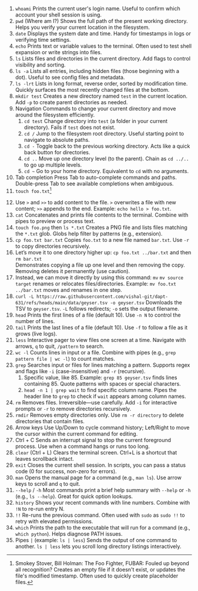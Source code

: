 1. `whoami`
    Prints the current user's login name. Useful to confirm which account your shell session is using.
2. `pwd` (Where am I?)
    Shows the full path of the present working directory. Helps you verify your current location in the filesystem.
3. `date`
    Displays the system date and time. Handy for timestamps in logs or verifying time settings.
4. `echo`
    Prints text or variable values to the terminal. Often used to test shell expansion or write strings into files.
5. `ls`
    Lists files and directories in the current directory. Add flags to control visibility and sorting.
6. `ls -a`
    Lists all entries, including hidden files (those beginning with a dot). Useful to see config files and metadata.
7. `ls -lrt`
    Lists in long format, reverse order, sorted by modification time. Quickly surfaces the most recently changed files at the bottom.
8. `mkdir test` 
    Creates a new directory named `test` in the current location. Add `-p` to create parent directories as needed.
9. Navigation
    Commands to change your current directory and move around the filesystem efficiently.
    1. `cd test`
        Change directory into `test` (a folder in your current directory). Fails if `test` does not exist.
    2. `cd /` 
        Jump to the filesystem root directory. Useful starting point to navigate to absolute paths.
    3. `cd -`
        Toggle back to the previous working directory. Acts like a quick back button for directories.
    4. `cd ..`
        Move up one directory level (to the parent). Chain as `cd ../..` to go up multiple levels.
    5. `cd ~`
        Go to your home directory. Equivalent to `cd` with no arguments.
10. Tab completion
    Press Tab to auto-complete commands and paths. Double-press Tab to see available completions when ambiguous.
11. `touch foo.txt`[^1]
[^1]: Smokey Stover, Bill Holman: The Foo Fighter, FUBAR: Fouled up beyond all recognition?
    Creates an empty file if it doesn't exist, or updates the file's modified timestamp. Often used to quickly create placeholder files.
12. Use `>` and `>>` to add content to the file.
    `>` overwrites a file with new content; `>>` appends to the end. Example: `echo hello > foo.txt`.
13. `cat`
    Concatenates and prints file contents to the terminal. Combine with pipes to preview or process text.
14. `touch foo.png` then `ls *.txt`
    Creates a PNG file and lists files matching the `*.txt` glob. Globs help filter by patterns (e.g., extension).
15. `cp foo.txt bar.txt` 
    Copies `foo.txt` to a new file named `bar.txt`. Use `-r` to copy directories recursively.
16. Let’s move it to one directory higher up: `cp foo.txt ../bar.txt` and then `rm bar.txt`  
    Demonstrates copying a file up one level and then removing the copy. Removing deletes it permanently (use caution).
17. Instead, we can move it directly by using this command: `mv`
    `mv source target` renames or relocates files/directories. Example: `mv foo.txt ../bar.txt` moves and renames in one step.
18. `curl -L https://raw.githubusercontent.com/vishal-git/dapt-631/refs/heads/main/data/geyser.tsv -o geyser.tsv` 
    Downloads the TSV to `geyser.tsv`. `-L` follows redirects; `-o` sets the output filename.
19. `head`
    Prints the first lines of a file (default 10). Use `-n N` to control the number of lines.
20. `tail`
    Prints the last lines of a file (default 10). Use `-f` to follow a file as it grows (live logs).
21. `less`
    Interactive pager to view files one screen at a time. Navigate with arrows, `q` to quit, `/pattern` to search.
22. `wc -l`
    Counts lines in input or a file. Combine with pipes (e.g., `grep pattern file | wc -l`) to count matches.
23. `grep`
    Searches input or files for lines matching a pattern. Supports regex and flags like `-i` (case-insensitive) and `-r` (recursive).
    1. Specific value, like 85.
        Example: `grep 85 geyser.tsv` finds lines containing 85. Quote patterns with spaces or special characters.
    2. `head -n 1 | grep wait` to find specific column name.
        Pipes the header line to `grep` to check if `wait` appears among column names.
24. `rm`
    Removes files. Irreversible—use carefully. Add `-i` for interactive prompts or `-r` to remove directories recursively.
25. `rmdir`
    Removes empty directories only. Use `rm -r directory` to delete directories that contain files.
26. Arrow keys
    Use Up/Down to cycle command history; Left/Right to move the cursor within the current command for editing.
27. Ctrl + C
    Sends an interrupt signal to stop the current foreground process. Use when a command hangs or runs too long.
28. `clear` (Ctrl + L)
    Clears the terminal screen. Ctrl+L is a shortcut that leaves scrollback intact.
29. `exit`
    Closes the current shell session. In scripts, you can pass a status code (0 for success, non-zero for errors).
30. `man`
    Opens the manual page for a command (e.g., `man ls`). Use arrow keys to scroll and `q` to quit.
31. `--help` / `-h`
    Most commands print a brief help summary with `--help` or `-h` (e.g., `ls --help`). Great for quick option lookups.
32. `history`
    Shows your recent commands with line numbers. Combine with `!N` to re-run entry N.
33. `!!`
    Re-runs the previous command. Often used with `sudo` as `sudo !!` to retry with elevated permissions.
34. `which`
    Prints the path to the executable that will run for a command (e.g., `which python`). Helps diagnose PATH issues.
35. Pipes `|` (example: `ls | less`)
    Sends the output of one command to another. `ls | less` lets you scroll long directory listings interactively.